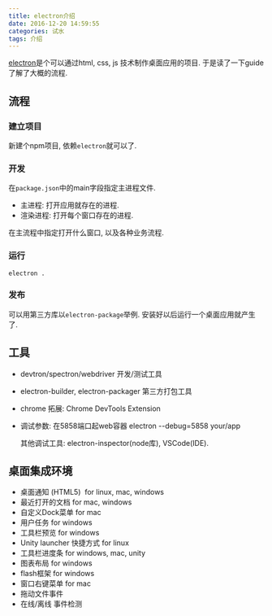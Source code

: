 ```yaml
---
title: electron介绍
date: 2016-12-20 14:59:55
categories: 试水
tags: 介绍
---
```

[electron](http://electron.atom.io/)是个可以通过html, css, js 技术制作桌面应用的项目. 于是读了一下guide了解了大概的流程.

<!--more-->

## 流程

### 建立项目

新建个npm项目, 依赖`electron`就可以了.

### 开发

在`package.json`中的main字段指定主进程文件.

+ 主进程: 打开应用就存在的进程.
+ 渲染进程: 打开每个窗口存在的进程.

在主流程中指定打开什么窗口, 以及各种业务流程.

### 运行

`electron . `

### 发布

可以用第三方库以`electron-package`举例. 安装好以后运行一个桌面应用就产生了.

## 工具

+ devtron/spectron/webdriver 开发/测试工具

+ electron-builder, electron-packager 第三方打包工具

+ chrome 拓展: Chrome DevTools Extension

+ 调试参数: 在5858端口起web容器 electron --debug=5858 your/app

  其他调试工具: electron-inspector(node库), VSCode(IDE). 

## 桌面集成环境

+ 桌面通知 (HTML5)  for linux, mac, windows
+ 最近打开的文档 for mac, windows
+ 自定义Dock菜单 for mac
+ 用户任务 for windows
+ 工具栏预览 for windows 
+ Unity launcher 快捷方式 for linux
+ 工具栏进度条 for windows, mac, unity
+ 图表布局 for windows
+ flash框架 for windows
+ 窗口右键菜单 for mac
+ 拖动文件事件
+ 在线/离线 事件检测
